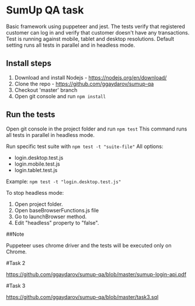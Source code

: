 # SumUp QA task

Basic framework using puppeteer and jest.
The tests verify that registered customer can log in and verify 
that customer doesn't have any transactions.
Test is running against mobile, tablet and desktop resolutions.
Default setting runs all tests in parallel and in headless mode.

## Install steps

1. Download and install Nodejs - https://nodejs.org/en/download/
2. Clone the repo - https://github.com/ggaydarov/sumup-qa
3. Checkout 'master' branch
4. Open git console and run `npm install`

## Run the tests

Open git console in the project folder and run `npm test`
This command runs all tests in parallel in headless mode.

Run specific test suite with `npm test -t "suite-file"`
All options:
* login.desktop.test.js
* login.mobile.test.js
* login.tablet.test.js

Example: `npm test -t "login.desktop.test.js"`

To stop headless mode:
1. Open project folder.
2. Open baseBrowserFunctions.js file
3. Go to launchBrowser method.
4. Edit "headless" property to "false".

##Note

Puppeteer uses chrome driver and the tests will be executed only on Chrome.

#Task 2

https://github.com/ggaydarov/sumup-qa/blob/master/sumup-login-api.pdf

#Task 3

https://github.com/ggaydarov/sumup-qa/blob/master/task3.sql

